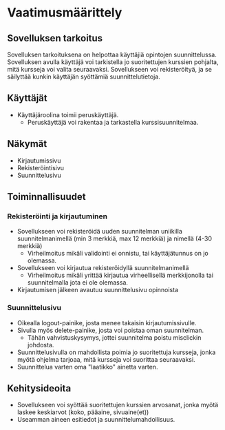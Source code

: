 # Vaatimusmäärittely

## Sovelluksen tarkoitus

Sovelluksen tarkoituksena on helpottaa käyttäjiä opintojen suunnittelussa. 
Sovelluksen avulla käyttäjä voi tarkistella jo suoritettujen kurssien pohjalta, mitä kursseja voi valita seuraavaksi.
Sovellukseen voi rekisteröityä, ja se säilyttää kunkin käyttäjän syöttämiä suunnittelutietoja.

## Käyttäjät

- Käyttäjäroolina toimii peruskäyttäjä. 
  * Peruskäyttäjä voi rakentaa ja tarkastella kurssisuunnitelmaa.

## Näkymät

- Kirjautumissivu
- Rekisteröintisivu
- Suunnittelusivu

## Toiminnallisuudet

### Rekisteröinti ja kirjautuminen

- Sovellukseen voi rekisteröidä uuden suunnitelman uniikilla suunnitelmanimellä (min 3 merkkiä, max 12 merkkiä) ja nimellä (4-30 merkkiä)
  * Virheilmoitus mikäli validointi ei onnistu, tai käyttäjätunnus on jo olemassa.
- Sovellukseen voi kirjautua rekisteröidyllä suunnitelmanimellä
  * Virheilmoitus mikäli yrittää kirjautua virheellisellä merkkijonolla tai suunnitelmalla jota ei ole olemassa.
- Kirjautumisen jälkeen avautuu suunnittelusivu opinnoista

### Suunnittelusivu

- Oikealla logout-painike, josta menee takaisin kirjautumissivulle.
- Sivulla myös delete-painike, josta voi poistaa oman suunnitelman.
  * Tähän vahvistuskysymys, jottei suunnitelma poistu misclickin johdosta.
- Suunnittelusivulla on mahdollista poimia jo suoritettuja kursseja, jonka myötä ohjelma tarjoaa, mitä kursseja voi suorittaa seuraavaksi.
- Suunnittelua varten oma "laatikko" ainetta varten.

## Kehitysideoita

- Sovellukseen voi syöttää suoritettujen kurssien arvosanat, jonka myötä laskee keskiarvot (koko, pääaine, sivuaine(et))
- Useamman aineen esitiedot ja suunnittelumahdollisuus.